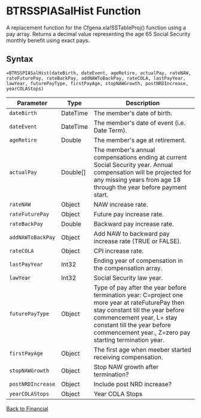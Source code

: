 # BTRSSPIASalHist Function

A replacement function for the Cfgena.xla!SSTableProj() function using a pay array.  Returns a decimal value representing the age 65 Social Security monthly benefit using exact pays.

## Syntax

```excel
=BTRSSPIASalHist(dateBirth, dateEvent, ageRetire, actualPay, rateNAW, rateFuturePay, rateBackPay, addNAWToBackPay, rateCOLA, lastPayYear, lawYear, futurePayType, firstPayAge, stopNAWGrowth, postNRDIncrease, yearCOLAStops)
```

Parameter | Type | Description
---|---|---
`dateBirth` | DateTime | The member's date of birth.
`dateEvent` | DateTime | The member's date of event (i.e. Date Term).
`ageRetire` | Double | The member's age at retirement.
`actualPay` | Double[] | The member's annual compensations ending at current Social Security year.  Annual compensation will be projected for any missing years from age 18 through the year before payment start.
`rateNAW` | Object | NAW increase rate.
`rateFuturePay` | Object | Future pay increase rate.
`rateBackPay` | Double | Backward pay increase rate.
`addNAWToBackPay` | Object | Add NAW to backward pay increase rate (TRUE or FALSE).
`rateCOLA` | Object | CPI increase rate.
`lastPayYear` | Int32 | Ending year of compensation in the compensation array.
`lawYear` | Int32 | Social Security law year.
`futurePayType` | Object | Type of pay after the year before termination year: C=project one more year at rateFuturePay then stay constant till the year before commencement year, L= stay constant till the year before commencement year., Z=zero pay starting termination year.
`firstPayAge` | Object | The first age when meeber started receiving compensation.
`stopNAWGrowth` | Object | Stop NAW growth after termination?
`postNRDIncrease` | Object | Include post NRD increase?
`yearCOLAStops` | Object | Year COLA Stops

[Back to Financial](RBLeFinancial.md)